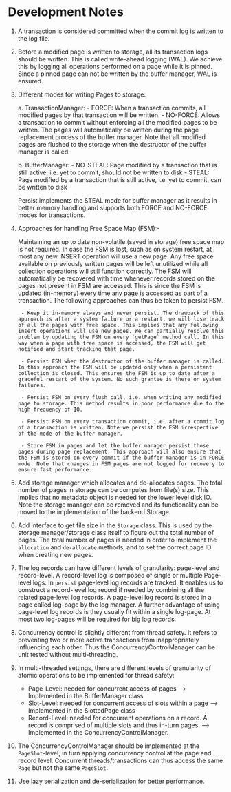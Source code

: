 <!--
 Notes.md - Persist
 
 Copyright 2021 Ketan Goyal
 
 Permission is hereby granted, free of charge, to any person obtaining a copy
 of this software and associated documentation files (the "Software"), to deal
 in the Software without restriction, including without limitation the rights
 to use, copy, modify, merge, publish, distribute, sublicense, and/or sell
 copies of the Software, and to permit persons to whom the Software is
 furnished to do so, subject to the following conditions:
 
 The above copyright notice and this permission notice shall be included in all
 copies or substantial portions of the Software.
 
 THE SOFTWARE IS PROVIDED "AS IS", WITHOUT WARRANTY OF ANY KIND, EXPRESS OR
 IMPLIED, INCLUDING BUT NOT LIMITED TO THE WARRANTIES OF MERCHANTABILITY,
 FITNESS FOR A PARTICULAR PURPOSE AND NONINFRINGEMENT. IN NO EVENT SHALL THE
 AUTHORS OR COPYRIGHT HOLDERS BE LIABLE FOR ANY CLAIM, DAMAGES OR OTHER
 LIABILITY, WHETHER IN AN ACTION OF CONTRACT, TORT OR OTHERWISE, ARISING FROM,
 OUT OF OR IN CONNECTION WITH THE SOFTWARE OR THE USE OR OTHER DEALINGS IN THE
 SOFTWARE.
-->

# Development Notes

1. A transaction is considered committed when the commit log is written to the log file.

2. Before a modified page is written to storage, all its transaction logs should be written. This is called write-ahead logging (WAL). We achieve this by logging all operations performed on a page while it is pinned. Since a pinned page can not be written by the buffer manager, WAL is ensured.

3. Different modes for writing Pages to storage:

    a. TransactionManager:
        - FORCE: When a transaction commits, all modified pages by that transaction will be written.
        - NO-FORCE: Allows a transaction to commit without enforcing all the modified pages to be written. The pages will automatically be written during the page replacement process of the buffer manager. Note that all modified pages are flushed to the storage when the destructor of the buffer manager is called.

    b. BufferManager:
        - NO-STEAL: Page modified by a transaction that is still active, i.e. yet to commit, should not be written to disk
        - STEAL: Page modified by a transaction that is still active, i.e. yet to commit, can be written to disk

    Persist implements the STEAL mode for buffer manager as it results in better memory handling and supports both FORCE and NO-FORCE modes for transactions.

4. Approaches for handling Free Space Map (FSM):-

    Maintaining an up to date non-volatile (saved in storage) free space map is not required. In case the FSM is lost, such as on system restart, at most any new INSERT operation will use a new page. Any free space available on previously written pages will be left unutilized while all collection operations will still function correctly. The FSM will automatically be recovered with time whenever records stored on the pages not present in FSM are accessed. This is since the FSM is updated (in-memory) every time any page is accessed as part of a transaction. The following approaches can thus be taken to persist FSM.

        - Keep it in-memory always and never persist. The drawback of this approach is after a system failure or a restart, we will lose track of all the pages with free space. This implies that any following insert operations will use new pages. We can partially resolve this problem by updating the FSM on every `getPage` method call. In this way when a page with free space is accessed, the FSM will get notified and start tracking that page.

        - Persist FSM when the destructor of the buffer manager is called. In this approach the FSM will be updated only when a persistent collection is closed. This ensures the FSM is up to date after a graceful restart of the system. No such grantee is there on system failures.

        - Persist FSM on every flush call, i.e. when writing any modified page to storage. This method results in poor performance due to the high frequency of IO.

        - Persist FSM on every transaction commit, i.e. after a commit log of a transaction is written. Note we persist the FSM irrespective of the mode of the buffer manager.

        - Store FSM in pages and let the buffer manager persist those pages during page replacement. This approach will also ensure that the FSM is stored on every commit if the buffer manager is in FORCE mode. Note that changes in FSM pages are not logged for recovery to ensure fast performance.

5. Add storage manager which allocates and de-allocates pages. The total number of pages in storage can be computes from file(s) size. This implies that no metadata object is needed for the lower level disk IO. Note the storage manager can be removed and its functionality can be moved to the implementation of the backend Storage.

6. Add interface to get file size in the `Storage` class. This is used by the storage manager/storage class itself to figure out the total number of pages. The total number of pages is needed in order to implement the `allocation` and `de-allocate` methods, and to set the correct page ID when creating new pages.

7. The log records can have different levels of granularity: page-level and record-level. A record-level log is composed of single or multiple Page-level logs. In `persist` page-level log records are tracked. It enables us to construct a record-level log record if needed by combining all the related page-level log records. A page-level log record is stored in a page called log-page by the log manager. A further advantage of using page-level log records is they usually fit within a single log-page. At most two log-pages will be required for big log records.

8. Concurrency control is slightly different from thread safety. It refers to preventing two or more active transactions from inappropriately influencing each other. Thus the ConcurrencyControlManager can be unit tested without multi-threading.

9. In multi-threaded settings, there are different levels of granularity of atomic operations to be implemented for thread safety:
    - Page-Level: needed for concurrent access of pages --> Implemented in the BufferManager class
    - Slot-Level: needed for concurrent access of slots within a page --> Implemented in the SlottedPage class
    - Record-Level: needed for concurrent operations on a record. A record is comprised of multiple slots and thus in-turn pages. --> Implemented in the ConcurrencyControlManager.

10. The ConcurrencyControlManager should be implemented at the `PageSlot`-level, in turn applying concurrency control at the page and record level. Concurrent threads/transactions can thus access the same `Page` but not the same `PageSlot`.

11. Use lazy serialization and de-serialization for better performance.
